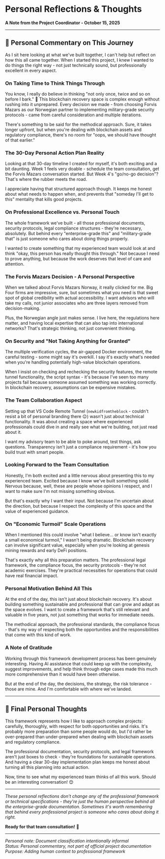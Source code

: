 # Personal Reflections & Thoughts
**A Note from the Project Coordinator - October 15, 2025**

---

## 💭 **Personal Commentary on This Journey**

As I sit here looking at what we've built together, I can't help but reflect on how this all came together. When I started this project, I knew I wanted to do things the right way - not just technically sound, but professionally excellent in every aspect.

### **On Taking Time to Think Things Through**

You know, I really do believe in thinking "not only once, twice and so on before I bark." 🤔 This blockchain recovery space is complex enough without rushing into it unprepared. Every decision we made - from choosing Forvis Mazars as our Norwegian partner to implementing military-grade security protocols - came from careful consideration and multiple iterations.

There's something to be said for the methodical approach. Sure, it takes longer upfront, but when you're dealing with blockchain assets and regulatory compliance, there's no room for "oops, we should have thought of that earlier."

### **The 30-Day Personal Action Plan Reality**

Looking at that 30-day timeline I created for myself, it's both exciting and a bit daunting. Week 1 feels very doable - schedule the team consultation, get the Forvis Mazars conversation started. But Week 4's "go/no-go decision"? That's where the rubber meets the road.

I appreciate having that structured approach though. It keeps me honest about what needs to happen when, and prevents that "someday I'll get to this" mentality that kills good projects.

### **On Professional Excellence vs. Personal Touch**

The whole framework we've built - all those professional documents, security protocols, legal compliance structures - they're necessary, absolutely. But behind every "enterprise-grade this" and "military-grade that" is just someone who cares about doing things properly.

I wanted to create something that my experienced team would look at and think "okay, this person has really thought this through." Not because I need to prove anything, but because the work deserves that level of care and attention.

### **The Forvis Mazars Decision - A Personal Perspective**

When we talked about Forvis Mazars Norway, it really clicked for me. Big Four firms are impressive, sure, but sometimes what you need is that sweet spot of global credibility with actual accessibility. I want advisors who will take my calls, not junior associates who are three layers removed from decision-making.

Plus, the Norwegian angle just makes sense. I live here, the regulations here matter, and having local expertise that can also tap into international networks? That's strategic thinking, not just convenient thinking.

### **On Security and "Not Taking Anything for Granted"**

The multiple verification cycles, the air-gapped Docker environment, the careful testing - some might say it's overkill. I say it's exactly what's needed when you're handling potentially high-value blockchain operations.

When I insist on checking and rechecking the security features, the remote tunnel functionality, the script syntax - it's because I've seen too many projects fail because someone assumed something was working correctly. In blockchain recovery, assumptions can be expensive mistakes.

### **The Team Collaboration Aspect**

Setting up that VS Code Remote Tunnel (`newkidfromtheblock` - couldn't resist a bit of personal branding there 😉) wasn't just about technical functionality. It was about creating a space where experienced professionals could dive in and really see what we're building, not just read about it.

I want my advisory team to be able to poke around, test things, ask questions. Transparency isn't just a compliance requirement - it's how you build trust with smart people.

### **Looking Forward to the Team Consultation**

Honestly, I'm both excited and a little nervous about presenting this to my experienced team. Excited because I know we've built something solid. Nervous because, well, these are people whose opinions I respect, and I want to make sure I'm not missing something obvious.

But that's exactly why I want their input. Not because I'm uncertain about the direction, but because I respect the complexity of this space and the value of experienced guidance.

### **On "Economic Turmoil" Scale Operations**

When I mentioned this could involve "what I believe... or know isn't exactly a small economical turmoil," I wasn't being dramatic. Blockchain recovery can involve significant value, especially when you're looking at genesis mining rewards and early DeFi positions.

That's exactly why all this preparation matters. The professional legal framework, the compliance focus, the security protocols - they're not academic exercises. They're practical necessities for operations that could have real financial impact.

### **Personal Motivation Behind All This**

At the end of the day, this isn't just about blockchain recovery. It's about building something sustainable and professional that can grow and adapt as the space evolves. I want to create a framework that's still relevant and valuable in five years, not just something that works for immediate needs.

The methodical approach, the professional standards, the compliance focus - that's my way of respecting both the opportunities and the responsibilities that come with this kind of work.

### **A Note of Gratitude**

Working through this framework development process has been genuinely interesting. Having AI assistance that could keep up with the complexity, suggest improvements, and help think through edge cases made this much more comprehensive than it would have been otherwise.

But at the end of the day, the decisions, the strategy, the risk tolerance - those are mine. And I'm comfortable with where we've landed.

---

## 🎯 **Final Personal Thoughts**

This framework represents how I like to approach complex projects: carefully, thoroughly, with respect for both opportunities and risks. It's probably more preparation than some people would do, but I'd rather be over-prepared than under-prepared when dealing with blockchain assets and regulatory compliance.

The professional documentation, security protocols, and legal framework aren't just boxes to check - they're foundations for sustainable operations. And having a clear 30-day implementation plan keeps me honest about turning all this planning into actual action.

Now, time to see what my experienced team thinks of all this work. Should be an interesting conversation! 😊

---

*These personal reflections don't change any of the professional framework or technical specifications - they're just the human perspective behind all the enterprise-grade documentation. Sometimes it's worth remembering that behind every professional project is someone who cares about doing it right.*

**Ready for that team consultation!** 🚀

---

*Personal note: Document classification intentionally informal*  
*Status: Personal commentary, not part of official project documentation*  
*Purpose: Adding human context to professional framework*
